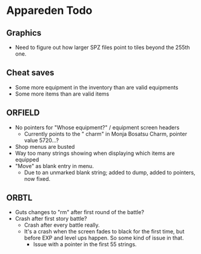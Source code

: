 # Appareden Todo

## Graphics
* Need to figure out how larger SPZ files point to tiles beyond the 255th one.

## Cheat saves
* Some more equipment in the inventory than are valid equipments
* Some more items than are valid items

## ORFIELD
* No pointers for "Whose equipment?" / equipment screen headers
	* Currently points to the " charm" in Monja Bosatsu Charm, pointer value 5720...?
* Shop menus are busted
* Way too many strings showing when displaying which items are equipped
* "Move" as blank entry in menu.
	* Due to an unmarked blank string; added to dump, added to pointers, now fixed.

## ORBTL
* Guts changes to "rm" after first round of the battle?
* Crash after first story battle?
	* Crash after every battle really.
	* It's a crash when the screen fades to black for the first time, but before EXP and level ups happen. So some kind of issue in that. 
		* Issue with a pointer in the first 55 strings.